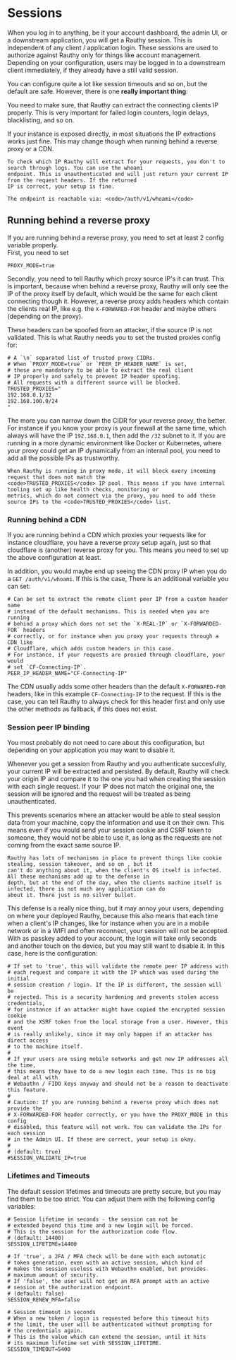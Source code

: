 # Sessions

When you log in to anything, be it your account dashboard, the admin UI, or a downstream application, you will get a
Rauthy session. This is independent of any client / application login. These sessions are used to authorize against
Rauthy only for things like account management. Depending on your configuration, users may be logged in to a downstream
client immediately, if they already have a still valid session.

You can configure quite a lot like session timeouts and so on, but the default are safe. However, there is one
**really important thing**:

You need to make sure, that Rauthy can extract the connecting clients IP properly. This is
very important for failed login counters, login delays, blacklisting, and so on.

If your instance is exposed directly, in most situations the IP extractions works just fine. This may change though
when running behind a reverse proxy or a CDN.

```admonish hint
To check which IP Rauthy will extract for your requests, you don't to search through logs. You can use the whoami 
endpoint. This is unauthenticated and will just return your current IP from the request headers. If the returned
IP is correct, your setup is fine.

The endpoint is reachable via: <code>/auth/v1/whoami</code>
```

## Running behind a reverse proxy

If you are running behind a reverse proxy, you need to set at least 2 config variable properly.  
First, you need to set

```
PROXY_MODE=true
```

Secondly, you need to tell Rauthy which proxy source IP's it can trust. This is important, because when behind a reverse
proxy, Rauthy will only see the IP of the proxy itself by default, which would be the same for each client connecting
though it. However, a reverse proxy adds headers which contain the clients real IP, like e.g. the `X-FORWARED-FOR`
header and maybe others (depending on the proxy).

These headers can be spoofed from an attacker, if the source IP is not validated. This is what Rauthy needs you to set
the trusted proxies config for:

```
# A `\n` separated list of trusted proxy CIDRs.
# When `PROXY_MODE=true` or `PEER_IP_HEADER_NAME` is set,
# these are mandatory to be able to extract the real client
# IP properly and safely to prevent IP header spoofing.
# All requests with a different source will be blocked.
TRUSTED_PROXIES="
192.168.0.1/32
192.168.100.0/24
"
```

The more you can narrow down the CIDR for your reverse proxy, the better. For instance if you know your proxy is your
firewall at the same time, which always will have the IP `192.168.0.1`, then add the `/32` subnet to it. If you are
running in a more dynamic environment like Docker or Kubernetes, where your proxy could get an IP dynamically from an
internal pool, you need to add all the possible IPs as trustworthy.

```admonish caution
When Rauthy is running in proxy mode, it will block every incoming request that does not match the 
<code>TRUSTED_PROXIES</code> IP pool. This means if you have internal tooling set up like health checks, monitoring or
metrics, which do not connect via the proxy, you need to add these source IPs to the <code>TRUSTED_PROXIES</code> list.
```

### Running behind a CDN

If you are running behind a CDN which proxies your requests like for instance cloudflare, you have a reverse proxy
setup again, just so that cloudflare is (another) reverse proxy for you. This means you need to set up the above
configuration at least.

In addition, you would maybe end up seeing the CDN proxy IP when you do a `GET /auth/v1/whoami`. If this is the case,
There is an additional variable you can set:

```
# Can be set to extract the remote client peer IP from a custom header name
# instead of the default mechanisms. This is needed when you are running
# behind a proxy which does not set the `X-REAL-IP` or `X-FORWARDED-FOR` headers
# correctly, or for instance when you proxy your requests through a CDN like
# Cloudflare, which adds custom headers in this case.
# For instance, if your requests are proxied through cloudflare, your would
# set `CF-Connecting-IP`.
PEER_IP_HEADER_NAME="CF-Connecting-IP"
```

The CDN usually adds some other headers than the default `X-FORWARED-FOR` headers, like in this example
`CF-Connecting-IP` to the request. If this is the case, you can tell Rauthy to always check for this header first and
only use the other methods as fallback, if this does not exist.

### Session peer IP binding

You most probably do not need to care about this configuration, but depending on your application you may want to
disable it.

Whenever you get a session from Rauthy and you authenticate succesfully, your current IP will be extracted and
persisted. By default, Rauthy will check your origin IP and compare it to the one you had when creating the session
with each single request. If your IP does not match the original one, the session will be ignored and the request will
be treated as being unauthenticated.

This prevents scenarios where an attacker would be able to steal session data from your machine, copy the information
and use it on their own. This means even if you would send your session cookie and CSRF token to someone, they would not
be able to use it, as long as the requests are not coming from the exact same source IP.

```admonish note
Rauthy has lots of mechanisms in place to prevent things like cookie stealing, session takeover, and so on , but it 
can't do anything about it, when the client's OS itself is infected. All these mechanisms add up to the defense in 
depth, but at the end of the day, when the clients machine itself is infected, there is not much any application can do 
about it. There just is no silver bullet.
```

This defense is a really nice thing, but it may annoy your users, depending on where your deployed Rauthy, because
this also means that each time when a client's IP changes, like for instance when you are in a mobile network or in
a WIFI and often reconnect, your session will not be accepted. With as passkey added to your account, the login will
take only seconds and another touch on the device, but you may still want to disable it. In this case, here is the
configuration:

```
# If set to 'true', this will validate the remote peer IP address with
# each request and compare it with the IP which was used during the initial
# session creation / login. If the IP is different, the session will be
# rejected. This is a security hardening and prevents stolen access credentials,
# for instance if an attacker might have copied the encrypted session cookie
# and the XSRF token from the local storage from a user. However, this event
# is really unlikely, since it may only happen if an attacker has direct access
# to the machine itself.
#
# If your users are using mobile networks and get new IP addresses all the time,
# this means they have to do a new login each time. This is no big deal at all with 
# Webauthn / FIDO keys anyway and should not be a reason to deactivate this feature.
#
# Caution: If you are running behind a reverse proxy which does not provide the 
# X-FORWARDED-FOR header correctly, or you have the PROXY_MODE in this config
# disabled, this feature will not work. You can validate the IPs for each session
# in the Admin UI. If these are correct, your setup is okay.
#
# (default: true)
#SESSION_VALIDATE_IP=true
```

### Lifetimes and Timeouts

The default session lifetimes and timeouts are pretty secure, but you may find them to be too strict. You can adjust
them with the following config variables:

```
# Session lifetime in seconds - the session can not be
# extended beyond this time and a new login will be forced.
# This is the session for the authorization code flow. 
# (default: 14400)
SESSION_LIFETIME=14400

# If 'true', a 2FA / MFA check will be done with each automatic
# token generation, even with an active session, which kind of
# makes the session useless with Webauthn enabled, but provides
# maximum amount of security.
# If 'false', the user will not get an MFA prompt with an active
# session at the authorization endpoint.
# (default: false)
SESSION_RENEW_MFA=false

# Session timeout in seconds
# When a new token / login is requested before this timeout hits
# the limit, the user will be authenticated without prompting for
# the credentials again.
# This is the value which can extend the session, until it hits
# its maximum lifetime set with SESSION_LIFETIME.
SESSION_TIMEOUT=5400
```